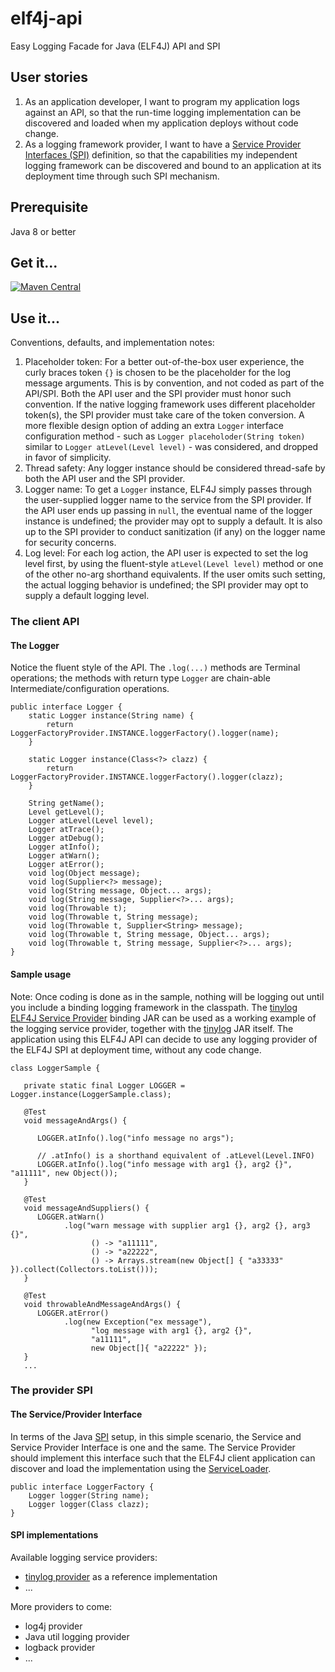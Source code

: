 # elf4j-api

Easy Logging Facade for Java (ELF4J) API and SPI

## User stories

1. As an application developer, I want to program my application logs against an API, so that the run-time logging
   implementation can be discovered and loaded when my application deploys without code change.
2. As a logging framework provider, I want to have
   a [Service Provider Interfaces (SPI)](https://docs.oracle.com/javase/tutorial/sound/SPI-intro.html) definition, so
   that the capabilities my independent logging framework can be discovered and bound to an application at its
   deployment time through such SPI mechanism.

## Prerequisite

Java 8 or better

## Get it...

[![Maven Central](https://img.shields.io/maven-central/v/io.github.elf4j/elf4j-api.svg?label=Maven%20Central)](https://search.maven.org/search?q=g:%22io.github.elf4j%22%20AND%20a:%22elf4j-api%22)

## Use it...

Conventions, defaults, and implementation notes:

1. Placeholder token: For a better out-of-the-box user experience, the curly braces token `{}` is chosen to be the
   placeholder for the log message arguments. This is by convention, and not coded as part of the API/SPI. Both the API
   user and the SPI provider must honor such convention. If the native logging framework uses different placeholder
   token(s), the SPI provider must take care of the token conversion. A more flexible design option of adding an
   extra `Logger` interface configuration method - such as `Logger placeholoder(String token)` similar
   to `Logger atLevel(Level level)` - was considered, and dropped in favor of simplicity.
2. Thread safety: Any logger instance should be considered thread-safe by both the API user and the SPI provider.
3. Logger name: To get a `Logger` instance, ELF4J simply passes through the user-supplied logger name to the service
   from the SPI provider. If the API user ends up passing in `null`, the eventual name of the logger instance is
   undefined; the provider may opt to supply a default. It is also up to the SPI provider to conduct sanitization (if
   any) on the logger name for security concerns.
4. Log level: For each log action, the API user is expected to set the log level first, by using the
   fluent-style `atLevel(Level level)` method or one of the other no-arg shorthand equivalents. If the user omits such
   setting, the actual logging behavior is undefined; the SPI provider may opt to supply a default logging level.

### The client API

#### The Logger

Notice the fluent style of the API. The `.log(...)` methods are Terminal operations; the methods with return
type `Logger` are chain-able Intermediate/configuration operations.

```
public interface Logger {
    static Logger instance(String name) {
        return LoggerFactoryProvider.INSTANCE.loggerFactory().logger(name);
    }

    static Logger instance(Class<?> clazz) {
        return LoggerFactoryProvider.INSTANCE.loggerFactory().logger(clazz);
    }
    
    String getName();
    Level getLevel();
    Logger atLevel(Level level);
    Logger atTrace();
    Logger atDebug();
    Logger atInfo();
    Logger atWarn();
    Logger atError();
    void log(Object message);
    void log(Supplier<?> message);
    void log(String message, Object... args);
    void log(String message, Supplier<?>... args);
    void log(Throwable t);
    void log(Throwable t, String message);
    void log(Throwable t, Supplier<String> message);
    void log(Throwable t, String message, Object... args);
    void log(Throwable t, String message, Supplier<?>... args);
}
```

#### Sample usage

Note: Once coding is done as in the sample, nothing will be logging out until you include a binding logging framework in
the classpath. The [tinylog ELF4J Service Provider](https://github.com/elf4j/elf4j-tinylog) binding JAR can be used as a
working example of the logging service provider, together with the [tinylog](https://tinylog.org/v2/) JAR itself. The
application using this ELF4J API can decide to use any logging provider of the ELF4J SPI at deployment time, without any
code change.

```
class LoggerSample {

   private static final Logger LOGGER = Logger.instance(LoggerSample.class);

   @Test
   void messageAndArgs() {

      LOGGER.atInfo().log("info message no args"); 

      // .atInfo() is a shorthand equivalent of .atLevel(Level.INFO)
      LOGGER.atInfo().log("info message with arg1 {}, arg2 {}", "a11111", new Object());
   }

   @Test
   void messageAndSuppliers() {
      LOGGER.atWarn()
            .log("warn message with supplier arg1 {}, arg2 {}, arg3 {}",
                  () -> "a11111",
                  () -> "a22222",
                  () -> Arrays.stream(new Object[] { "a33333" }).collect(Collectors.toList()));
   }

   @Test
   void throwableAndMessageAndArgs() {
      LOGGER.atError()
            .log(new Exception("ex message"), 
                  "log message with arg1 {}, arg2 {}", 
                  "a11111", 
                  new Object[]{ "a22222" });
   }   
   ...
```

### The provider SPI

#### The Service/Provider Interface

In terms of the Java [SPI](https://docs.oracle.com/javase/tutorial/sound/SPI-intro.html) setup, in this simple scenario,
the Service and Service Provider Interface is one and the same. The Service Provider should implement this interface
such that the ELF4J client application can discover and load the implementation using
the [ServiceLoader](https://docs.oracle.com/javase/8/docs/api/java/util/ServiceLoader.html).

```
public interface LoggerFactory {
    Logger logger(String name);
    Logger logger(Class clazz);    
}
```

#### SPI implementations

Available logging service providers:

- [tinylog provider](https://github.com/elf4j/elf4j-tinylog) as a reference implementation
- ...

More providers to come:

- log4j provider
- Java util logging provider
- logback provider
- ...
